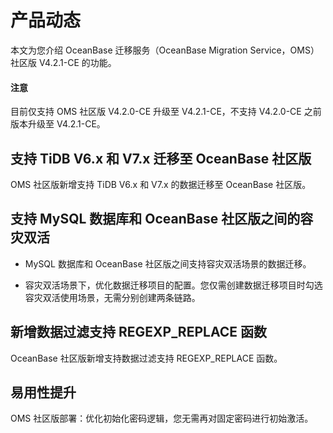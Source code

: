 # 产品动态

本文为您介绍 OceanBase 迁移服务（OceanBase Migration Service，OMS）社区版 V4.2.1-CE 的功能。

<main id="notice" type='notice'>
<h4>注意</h4>
<p>目前仅支持 OMS 社区版 V4.2.0-CE 升级至 V4.2.1-CE，不支持 V4.2.0-CE 之前版本升级至 V4.2.1-CE。</p>
</main>

## 支持 TiDB V6.x 和 V7.x 迁移至 OceanBase 社区版

OMS 社区版新增支持 TiDB V6.x 和 V7.x 的数据迁移至 OceanBase 社区版。

## 支持 MySQL 数据库和 OceanBase 社区版之间的容灾双活

* MySQL 数据库和 OceanBase 社区版之间支持容灾双活场景的数据迁移。

* 容灾双活场景下，优化数据迁移项目的配置。您仅需创建数据迁移项目时勾选容灾双活使用场景，无需分别创建两条链路。

## 新增数据过滤支持 REGEXP_REPLACE 函数

OceanBase 社区版新增支持数据过滤支持 REGEXP_REPLACE 函数。

## 易用性提升

OMS 社区版部署：优化初始化密码逻辑，您无需再对固定密码进行初始激活。
